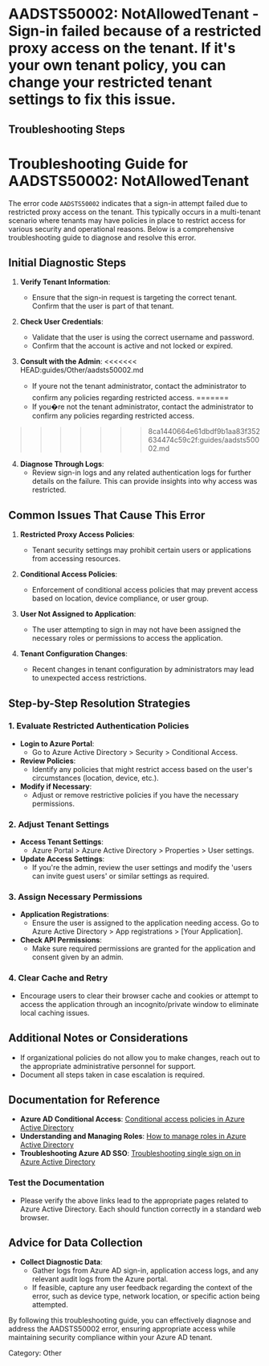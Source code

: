 # AADSTS50002: NotAllowedTenant - Sign-in failed because of a restricted proxy access on the tenant. If it's your own tenant policy, you can change your restricted tenant settings to fix this issue.


## Troubleshooting Steps
# Troubleshooting Guide for AADSTS50002: NotAllowedTenant

The error code `AADSTS50002` indicates that a sign-in attempt failed due to restricted proxy access on the tenant. This typically occurs in a multi-tenant scenario where tenants may have policies in place to restrict access for various security and operational reasons. Below is a comprehensive troubleshooting guide to diagnose and resolve this error.

## Initial Diagnostic Steps

1. **Verify Tenant Information**: 
   - Ensure that the sign-in request is targeting the correct tenant. Confirm that the user is part of that tenant.
   
2. **Check User Credentials**:
   - Validate that the user is using the correct username and password.
   - Confirm that the account is active and not locked or expired.

3. **Consult with the Admin**:
<<<<<<< HEAD:guides/Other/aadsts50002.md
   - If youre not the tenant administrator, contact the administrator to confirm any policies regarding restricted access.
=======
   - If you�re not the tenant administrator, contact the administrator to confirm any policies regarding restricted access.
>>>>>>> 8ca1440664e61dbdf9b1aa83f352634474c59c2f:guides/aadsts50002.md

4. **Diagnose Through Logs**:
   - Review sign-in logs and any related authentication logs for further details on the failure. This can provide insights into why access was restricted.

## Common Issues That Cause This Error

1. **Restricted Proxy Access Policies**:
   - Tenant security settings may prohibit certain users or applications from accessing resources.

2. **Conditional Access Policies**:
   - Enforcement of conditional access policies that may prevent access based on location, device compliance, or user group.

3. **User Not Assigned to Application**:
   - The user attempting to sign in may not have been assigned the necessary roles or permissions to access the application.

4. **Tenant Configuration Changes**:
   - Recent changes in tenant configuration by administrators may lead to unexpected access restrictions.

## Step-by-Step Resolution Strategies

### 1. Evaluate Restricted Authentication Policies

- **Login to Azure Portal**:
  - Go to Azure Active Directory > Security > Conditional Access.
- **Review Policies**:
  - Identify any policies that might restrict access based on the user's circumstances (location, device, etc.).
- **Modify if Necessary**:
  - Adjust or remove restrictive policies if you have the necessary permissions.

### 2. Adjust Tenant Settings

- **Access Tenant Settings**:
  - Azure Portal > Azure Active Directory > Properties > User settings.
- **Update Access Settings**:
  - If you're the admin, review the user settings and modify the 'users can invite guest users' or similar settings as required.

### 3. Assign Necessary Permissions

- **Application Registrations**:
  - Ensure the user is assigned to the application needing access. Go to Azure Active Directory > App registrations > [Your Application].
- **Check API Permissions**:
  - Make sure required permissions are granted for the application and consent given by an admin.

### 4. Clear Cache and Retry

- Encourage users to clear their browser cache and cookies or attempt to access the application through an incognito/private window to eliminate local caching issues.

## Additional Notes or Considerations

- If organizational policies do not allow you to make changes, reach out to the appropriate administrative personnel for support.
- Document all steps taken in case escalation is required.

## Documentation for Reference

- **Azure AD Conditional Access**: [Conditional access policies in Azure Active Directory](https://docs.microsoft.com/en-us/azure/active-directory/conditional-access/overview)
- **Understanding and Managing Roles**: [How to manage roles in Azure Active Directory](https://docs.microsoft.com/en-us/azure/active-directory/roles/roles)
- **Troubleshooting Azure AD SSO**: [Troubleshooting single sign on in Azure Active Directory](https://docs.microsoft.com/en-us/azure/active-directory/devices/overview)

### Test the Documentation

- Please verify the above links lead to the appropriate pages related to Azure Active Directory. Each should function correctly in a standard web browser.

## Advice for Data Collection

- **Collect Diagnostic Data**:
  - Gather logs from Azure AD sign-in, application access logs, and any relevant audit logs from the Azure portal.
  - If feasible, capture any user feedback regarding the context of the error, such as device type, network location, or specific action being attempted.

By following this troubleshooting guide, you can effectively diagnose and address the AADSTS50002 error, ensuring appropriate access while maintaining security compliance within your Azure AD tenant.

Category: Other